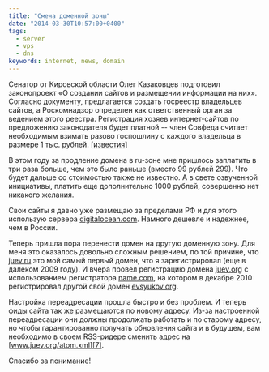 ```yaml
---
title: "Смена доменной зоны"
date: "2014-03-30T10:57:00+0400"
tags:
  - server
  - vps
  - dns
keywords: internet, news, domain
---
```

Сенатор от Кировской области Олег Казаковцев подготовил законопроект «О создании сайтов и размещении информации на них». Согласно документу, предлагается создать госреестр владельцев сайтов, а Роскомнадзор определен как ответственный орган за ведением этого реестра. Регистрация хозяев интернет-сайтов по предложению законодателя будет платной -- член Совфеда считает необходимым взимать разово госпошлину с каждого владельца в размере 1 тыс. рублей. \[[известия][1]\]

В этом году за продление домена в ru-зоне мне пришлось заплатить в три раза больше, чем это было раньше (вместо 99 рублей 299). Что будет дальше со стоимостью также не известно. А в свете озвученной инициативы, платить еще дополнительно 1000 рублей, совершенно нет никакого желания.

Свои сайты я давно уже размещаю за пределами РФ и для этого использую сервера [digitalocean.com][2]. Намного дешевле и надежнее, чем в России.

Теперь пришла пора перенести домен на другую доменную зону. Для меня это оказалось довольно сложным   решением, по той причине, что [juev.ru][3] это мой самый первый домен, что я зарегистрировал (еще в далеком 2009 году). И вчера провел регистрацию домена [juev.org][4] с использованием регистратора [name.com][5], на котором в декабре 2010 регистрировал другой свой домен [evsyukov.org][6].

Настройка переадресации прошла быстро и без проблем. И теперь фиды сайта так же размещаются по новому адресу. Из-за настроенной переадресации они должны продолжать работать и по старому адресу, но чтобы гарантированно получать обновления сайта и в будущем, вам необходимо в своем RSS-ридере сменить адрес на [www.juev.org/atom.xml][7].

Спасибо за понимание!

[1]:	http://izvestia.ru/news/568058
[2]:	https://www.digitalocean.com/?refcode=c5cb9e6574a7
[3]:	http://www.juev.ru
[4]:	http://www.juev.org
[5]:	http://www.name.com
[6]:	http://denis.evsyukov.org
[7]:	http://www.juev.org/atom.xml